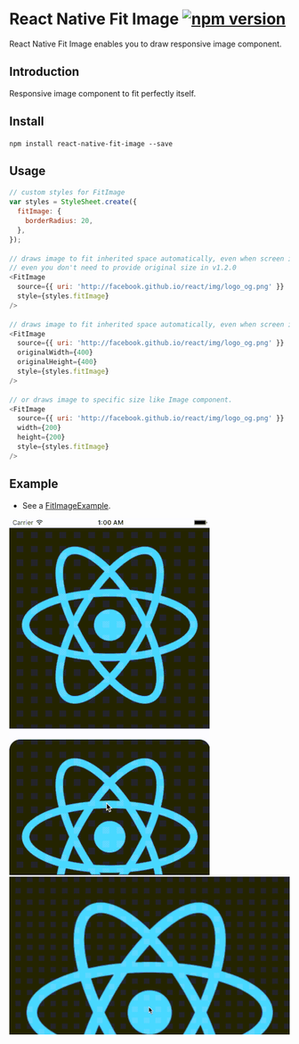 # React Native Fit Image [![npm version](https://badge.fury.io/js/react-native-fit-image.svg)](https://badge.fury.io/js/react-native-fit-image)
React Native Fit Image enables you to draw responsive image component.

## Introduction
Responsive image component to fit perfectly itself.

## Install
`npm install react-native-fit-image --save`

## Usage
```javascript
// custom styles for FitImage
var styles = StyleSheet.create({
  fitImage: {
    borderRadius: 20,
  },
});

// draws image to fit inherited space automatically, even when screen is rotated.
// even you don't need to provide original size in v1.2.0
<FitImage
  source={{ uri: 'http://facebook.github.io/react/img/logo_og.png' }}
  style={styles.fitImage}
/>

// draws image to fit inherited space automatically, even when screen is rotated.
<FitImage
  source={{ uri: 'http://facebook.github.io/react/img/logo_og.png' }}
  originalWidth={400}
  originalHeight={400}
  style={styles.fitImage}
/>

// or draws image to specific size like Image component.
<FitImage
  source={{ uri: 'http://facebook.github.io/react/img/logo_og.png' }}
  width={200}
  height={200}
  style={styles.fitImage}
/>
```

## Example
- See a [FitImageExample][1].

![FitImageExample - Portrait](./FitImageExample/fit_image_example_portrait.gif)
![FitImageExample - LandScape](./FitImageExample/fit_image_example_landscape.gif)

[1]: https://github.com/huiseoul/react-native-fit-image/tree/master/FitImageExample
